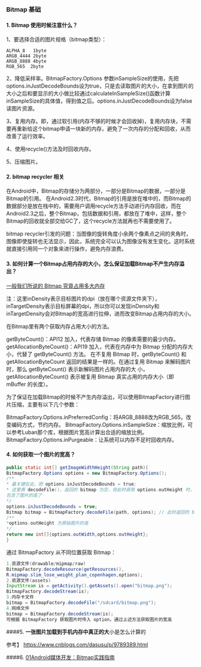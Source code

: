 ### Bitmap 基础

#### 1. Bitmap 使用时候注意什么？

1、要选择合适的图片规格（bitmap类型）：

```
ALPHA_8   1byte
ARGB_4444 2byte
ARGB_8888 4byte
RGB_565  2byte

```

2、降低采样率。BitmapFactory.Options 参数inSampleSize的使用，先把options.inJustDecodeBounds设为true，只是去读取图片的大小，在拿到图片的大小之后和要显示的大小做比较通过calculateInSampleSize()函数计算inSampleSize的具体值，得到值之后。options.inJustDecodeBounds设为false读图片资源。

3、复用内存。即，通过软引用(内存不够的时候才会回收掉)，复用内存块，不需要再重新给这个bitmap申请一块新的内存，避免了一次内存的分配和回收，从而改善了运行效率。

4、使用recycle()方法及时回收内存。

5、压缩图片。



#### 2. bitmap recycler 相关

在Android中，Bitmap的存储分为两部分，一部分是Bitmap的数据，一部分是Bitmap的引用。 在Android2.3时代，Bitmap的引用是放在堆中的，而Bitmap的数据部分是放在栈中的，需要用户调用recycle方法手动进行内存回收，而在Android2.3之后，整个Bitmap，包括数据和引用，都放在了堆中，这样，整个Bitmap的回收就全部交给GC了，这个recycle方法就再也不需要使用了。

bitmap recycler引发的问题：当图像的旋转角度小余两个像素点之间的夹角时，图像即使旋转也无法显示，因此，系统完全可以认为图像没有发生变化。这时系统就直接引用同一个对象来进行操作，避免内存浪费。



#### 3. 如何计算一个Bitmap占用内存的大小，怎么保证加载Bitmap不产生内存溢出？

[一般我们所说的 Bitmap 究竟占用多大内存](https://blog.csdn.net/lsyz0021/article/details/51356670)

注：这里inDensity表示目标图片的dpi（放在哪个资源文件夹下），inTargetDensity表示目标屏幕的dpi，所以你可以发现inDensity和inTargetDensity会对Bitmap的宽高进行拉伸，进而改变Bitmap占用内存的大小。

在Bitmap里有两个获取内存占用大小的方法。

getByteCount()：API12 加入，代表存储 Bitmap 的像素需要的最少内存。 getAllocationByteCount()：API19 加入，代表在内存中为 Bitmap 分配的内存大小，代替了 getByteCount() 方法。 在不复用 Bitmap 时，getByteCount() 和 getAllocationByteCount 返回的结果是一样的。在通过复用 Bitmap 来解码图片时，那么 getByteCount() 表示新解码图片占用内存的大 小，getAllocationByteCount() 表示被复用 Bitmap 真实占用的内存大小（即 mBuffer 的长度）。

为了保证在加载Bitmap的时候不产生内存溢出，可以使用BitmapFactory进行图片压缩，主要有以下几个参数：

BitmapFactory.Options.inPreferredConfig：将ARGB_8888改为RGB_565，改变编码方式，节约内存。 BitmapFactory.Options.inSampleSize：缩放比例，可以参考Luban那个库，根据图片宽高计算出合适的缩放比例。 BitmapFactory.Options.inPurgeable：让系统可以内存不足时回收内存。



#### 4. **如何获取一个图片的宽高？**

```java
public static int[] getImageWidthHeight(String path){
BitmapFactory.Options options = new BitmapFactory.Options();
/**
* 最关键在此，把 options.inJustDecodeBounds = true;
* 这里再 decodeFile()，返回的 bitmap 为空，但此时调用 options.outHeight 时，已经
包含了图片的高了
*/
options.inJustDecodeBounds = true;
Bitmap bitmap = BitmapFactory.decodeFile(path, options); // 此时返回的 bitmap 为 null
/**
*options.outHeight 为原始图片的高
*/
return new int[]{options.outWidth,options.outHeight};
}
```

通过 BitmapFactory 从不同位置获取 Bitmap：

```java
1.资源文件(drawable/mipmap/raw)
BitmapFactory.decodeResource(getResources(), 
R.mipmap.slim_lose_weight_plan_copenhagen,options);
2.资源文件(assets)
InputStream is = getActivity().getAssets().open("bitmap.png");
BitmapFactory.decodeStream(is);
3.内存卡文件
bitmap = BitmapFactory.decodeFile("/sdcard/bitmap.png");
4.网络文件
bitmap = BitmapFactory.decodeStream(is);
可根据 BitmapFactory 获取图片时传入 option，通过上述方法获取图片的宽高
```



####5. **一张图片加载到手机内存中真正的大**小是怎么计算的

参考】 https://www.cnblogs.com/dasusu/p/9789389.html



####6. [01Android媒体开发：Bitmap实践指南](https://github.com/guoxiaoxing/android-open-source-project-analysis/blob/master/doc/Android应用开发实践篇/Android媒体开发/01Android媒体开发：Bitmap实践指南.md)

